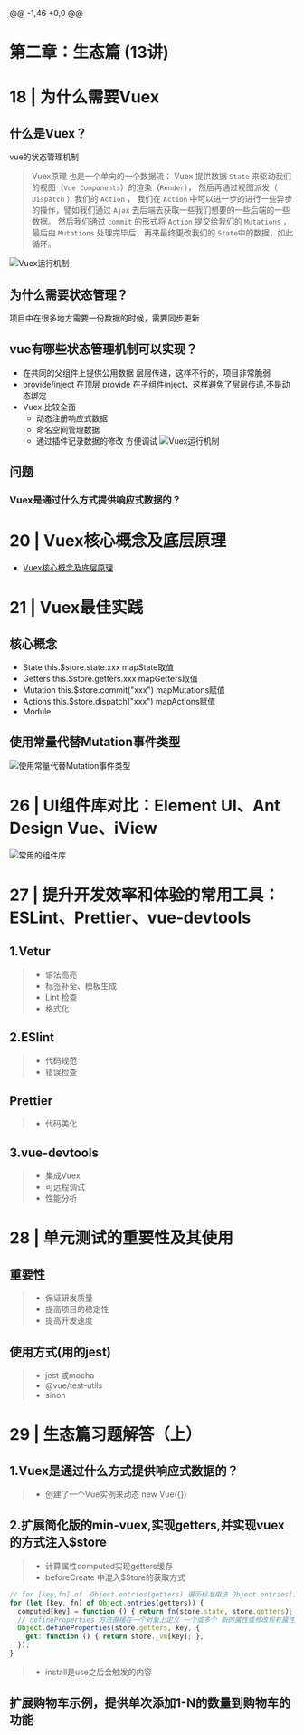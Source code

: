 @@ -1,46 +0,0 @@
# 第二章：生态篇 (13讲)

# 18 | 为什么需要Vuex
## 什么是Vuex？
vue的状态管理机制
>Vuex原理 也是一个单向的一个数据流：
Vuex 提供数据 `State` 来驱动我们的视图（`Vue Components`）的渲染（`Render`），
然后再通过视图派发（ `Dispatch` ）我们的 `Action` ，
我们在 `Action` 中可以进一步的进行一些异步的操作，譬如我们通过 `Ajax` 
去后端去获取一些我们想要的一些后端的一些数据。
然后我们通过 `commit` 的形式将 `Action` 提交给我们的 `Mutations` ，
最后由 `Mutations` 处理完毕后，再来最终更改我们的 `State`中的数据，如此循环。

![Vuex运行机制](/img/2.jpg)
## 为什么需要状态管理？
项目中在很多地方需要一份数据的时候，需要同步更新
## vue有哪些状态管理机制可以实现？
- 在共同的父组件上提供公用数据
层层传递，这样不行的，项目非常脆弱
- provide/inject 
在顶层 provide 在子组件inject，这样避免了层层传递,不是动态绑定
- Vuex 比较全面
  - 动态注册响应式数据
  - 命名空间管理数据
  - 通过插件记录数据的修改 方便调试
![Vuex运行机制](/img/1.jpg)
## 问题
### Vuex是通过什么方式提供响应式数据的？


# 20 | Vuex核心概念及底层原理

* [Vuex核心概念及底层原理](/vuex-demo2/NOTE.MD)
# 21 | Vuex最佳实践
## 核心概念
- State
this.$store.state.xxx  mapState取值
- Getters
this.$store.getters.xxx mapGetters取值
- Mutation
this.$store.commit("xxx") mapMutations赋值
- Actions
this.$store.dispatch("xxx") mapActions赋值
- Module
## 使用常量代替Mutation事件类型
![使用常量代替Mutation事件类型](/img/3.jpg)

# 26 | UI组件库对比：Element UI、Ant Design Vue、iView
![常用的组件库](/img/4.jpg)

# 27 | 提升开发效率和体验的常用工具：ESLint、Prettier、vue-devtools
## 1.Vetur
>- 语法高亮
>- 标签补全、模板生成
>- Lint 检查
>- 格式化
## 2.ESlint
>- 代码规范
>- 错误检查
## Prettier 
>- 代码美化
## 3.vue-devtools
>- 集成Vuex
>- 可远程调试
>- 性能分析

# 28 | 单元测试的重要性及其使用
## 重要性
>- 保证研发质量
>- 提高项目的稳定性
>- 提高开发速度
## 使用方式(用的jest)
>- jest 或mocha 
>- @vue/test-utils
>- sinon


# 29 | 生态篇习题解答（上）

## 1.Vuex是通过什么方式提供响应式数据的？
>- 创建了一个Vue实例来动态
new Vue({})
## 2.扩展简化版的min-vuex,实现getters,并实现vuex的方式注入$store
>- 计算属性computed实现getters缓存
>- beforeCreate 中混入$Store的获取方式
```js
// for [key,fn] of  Object.entries(getters) 遍历标准用法 Object.entries() 将对象中的键值对返回成一个数组；
for (let [key, fn] of Object.entries(getters)) {
  computed[key] = function () { return fn(store.state, store.getters); };
  // defineProperties 方法直接在一个对象上定义 一个或多个 新的属性或修改现有属性
  Object.defineProperties(store.getters, key, {
    get: function () { return store._vm[key]; },
  });
}
```
>- install是use之后会触发的内容
## 扩展购物车示例，提供单次添加1-N的数量到购物车的功能